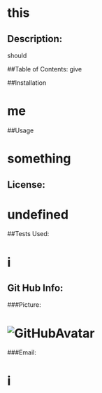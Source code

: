 # this 

## Description:
  should 

##Table of Contents:
  give  

##Installation
# me 

##Usage 
# something 

## License:
# undefined 

##Tests Used:
# i  

## Git Hub Info:
###Picture:
# ![GitHubAvatar](undefined) 

###Email:
# i  

